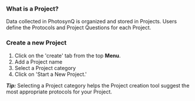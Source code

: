 ### What is a Project?

Data collected in PhotosynQ is organized and stored in Projects. Users define the Protocols and Project Questions for each Project.

### Create a new Project

1. Click on the 'create' tab from the top **Menu**.
2. Add a Project name
3. Select a Project category
4. Click on 'Start a New Project.'

***Tip:*** Selecting a Project category helps the Project creation tool suggest the most appropriate protocols for your Project.